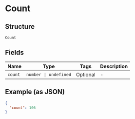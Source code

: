
# Count

## Structure

`Count`

## Fields

| Name | Type | Tags | Description |
|  --- | --- | --- | --- |
| `count` | `number \| undefined` | Optional | - |

## Example (as JSON)

```json
{
  "count": 106
}
```

